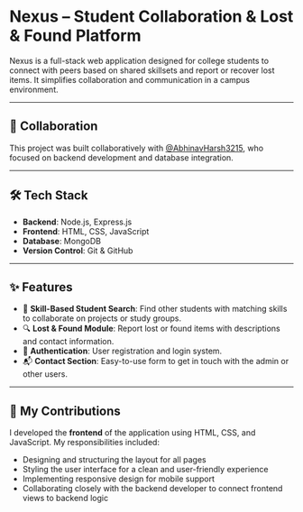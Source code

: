 # Nexus – Student Collaboration & Lost & Found Platform

Nexus is a full-stack web application designed for college students to connect with peers based on shared skillsets and report or recover lost items. It simplifies collaboration and communication in a campus environment.

---

## 🤝 Collaboration

This project was built collaboratively with [@AbhinavHarsh3215](https://github.com/AbhinavHarsh3215), who focused on backend development and database integration.

---

## 🛠️ Tech Stack

- **Backend**: Node.js, Express.js
- **Frontend**: HTML, CSS, JavaScript
- **Database**: MongoDB
- **Version Control**: Git & GitHub

---

## ✨ Features

- 👥 **Skill-Based Student Search**: Find other students with matching skills to collaborate on projects or study groups.
- 🔍 **Lost & Found Module**: Report lost or found items with descriptions and contact information.
- 🔐 **Authentication**: User registration and login system.
- 📬 **Contact Section**: Easy-to-use form to get in touch with the admin or other users.

---

## 📌 My Contributions

I developed the **frontend** of the application using HTML, CSS, and JavaScript. My responsibilities included:

- Designing and structuring the layout for all pages
- Styling the user interface for a clean and user-friendly experience
- Implementing responsive design for mobile support
- Collaborating closely with the backend developer to connect frontend views to backend logic

